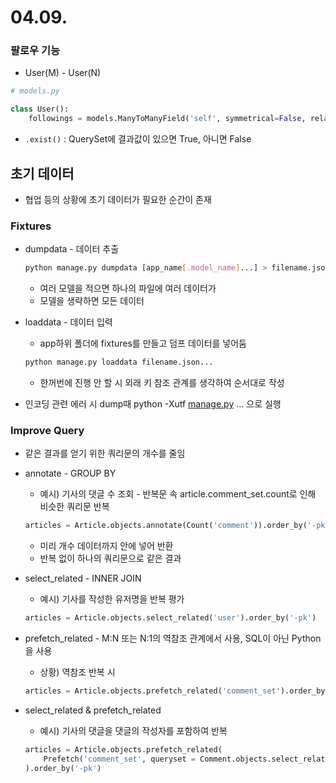 # 04.09.

### 팔로우 기능

- User(M) - User(N)

```python
# models.py

class User():
    followings = models.ManyToManyField('self', symmetrical=False, related_name='followers')
```

- `.exist()` : QuerySet에 결과값이 있으면 True, 아니면 False

## 초기 데이터

- 협업 등의 상황에 초기 데이터가 필요한 순간이 존재

### Fixtures

- dumpdata - 데이터 추출
    
    ```bash
    python manage.py dumpdata [app_name[.model_name]...] > filename.json
    ```
    
    - 여러 모델을 적으면 하나의 파일에 여러 데이터가
    - 모델을 생략하면 모든 데이터
- loaddata - 데이터 입력
    - app하위 폴더에 fixtures를 만들고 덤프 데이터를 넣어둠
    
    ```bash
    python manage.py loaddata filename.json...
    ```
    
    - 한꺼번에 진행 안 할 시 외래 키 참조 관계를 생각하여 순서대로 작성
- 인코딩 관련 에러 시 dump때 python -Xutf [manage.py](http://manage.py) … 으로 실행

### Improve Query

- 같은 결과를 얻기 위한 쿼리문의 개수를 줄임
- annotate - GROUP BY
    - 예시) 기사의 댓글 수 조회 - 반복문 속 article.comment_set.count로 인해 비슷한 쿼리문 반복
    
    ```python
    articles = Article.objects.annotate(Count('comment')).order_by('-pk')
    ```
    
    - 미리 개수 데이터까지 안에 넣어 반환
    - 반복 없이 하나의 쿼리문으로 같은 결과
- select_related - INNER JOIN
    - 예시) 기사를 작성한 유저명을 반복 평가
    
    ```python
    articles = Article.objects.select_related('user').order_by('-pk')
    ```
    
- prefetch_related - M:N 또는 N:1의 역참조 관계에서 사용, SQL이 아닌 Python을 사용
    - 상황) 역참조 반복 시
    
    ```python
    articles = Article.objects.prefetch_related('comment_set').order_by('-pk')
    ```
    
- select_related & prefetch_related
    - 예시) 기사의 댓글을 댓글의 작성자를 포함하여 반복
    
    ```python
    articles = Article.objects.prefetch_related(
        Prefetch('comment_set', queryset = Comment.objects.select_related('user'))
    ).order_by('-pk')
    ```